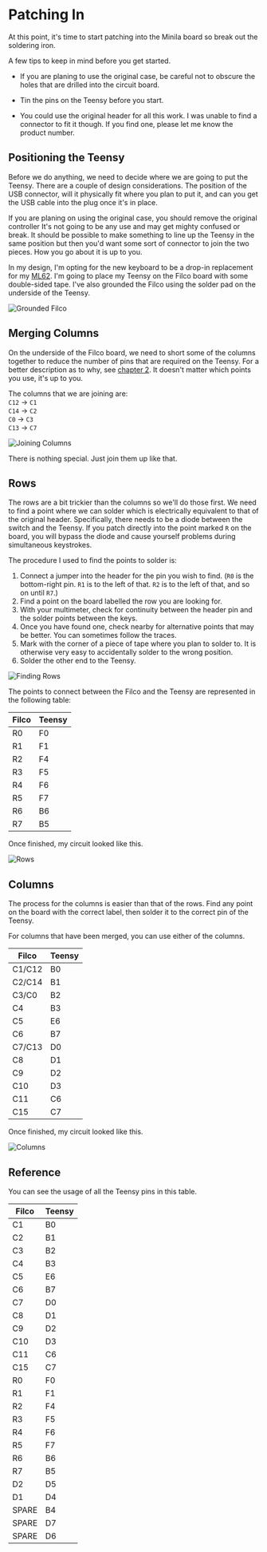 # Patching In

At this point, it's time to start patching into the Minila board so break out the soldering iron.

A few tips to keep in mind before you get started.

- If you are planing to use the original case, be careful not to obscure the holes that are drilled into the circuit board.

- Tin the pins on the Teensy before you start.

- You could use the original header for all this work. I was unable to find a connector to fit it though. If you find one, please let me know the product number.


## Positioning the Teensy

Before we do anything, we need to decide where we are going to put the Teensy. There are a couple of design considerations. The position of the USB connector, will it physically fit where you plan to put it, and can you get the USB cable into the plug once it's in place.

If you are planing on using the original case, you should remove the original controller It's not going to be any use and may get mighty confused or break. It should be possible to make something to line up the Teensy in the same position but then you'd want some sort of connector to join the two pieces. How you go about it is up to you.

In my design, I'm opting for the new keyboard to be a drop-in replacement for my [ML62](https://github.com/jonhiggs/ml62). I'm going to place my Teensy on the Filco board with some double-sided tape. I've also grounded the Filco using the solder pad on the underside of the Teensy.

![Grounded Filco](../images/grounded.png)


## Merging Columns

On the underside of the Filco board, we need to short some of the columns together to reduce the number of pins that are required on the Teensy. For a better description as to why, see [chapter 2](./02-circuit). It doesn't matter which points you use, it's up to you.

The columns that we are joining are:  
`C12` -> `C1`  
`C14` -> `C2`  
`C0`  -> `C3`  
`C13` -> `C7`

![Joining Columns](../images/joining_columns.png)

There is nothing special. Just join them up like that.

## Rows

The rows are a bit trickier than the columns so we'll do those first. We need to find a point where we can solder which is electrically equivalent to that of the original header. Specifically, there needs to be a diode between the switch and the Teensy. If you patch directly into the point marked `R` on the board, you will bypass the diode and cause yourself problems during simultaneous keystrokes.

The procedure I used to find the points to solder is:

1. Connect a jumper into the header for the pin you wish to find. (`R0` is the bottom-right pin. `R1` is to the left of that. `R2` is to the left of that, and so on until `R7`.)
2. Find a point on the board labelled the row you are looking for.
3. With your multimeter, check for continuity between the header pin and the solder points between the keys.
4. Once you have found one, check nearby for alternative points that may be better. You can sometimes follow the traces.
5. Mark with the corner of a piece of tape where you plan to solder to. It is otherwise very easy to accidentally solder to the wrong position.
6. Solder the other end to the Teensy.

![Finding Rows](../images/finding_rows.png)

The points to connect between the Filco and the Teensy are represented in the following table:

| Filco | Teensy |
|-------|--------|
| R0    | F0     |
| R1    | F1     |
| R2    | F4     |
| R3    | F5     |
| R4    | F6     |
| R5    | F7     |
| R6    | B6     |
| R7    | B5     |

Once finished, my circuit looked like this.

![Rows](../images/rows.png)

## Columns

The process for the columns is easier than that of the rows. Find any point on the board with the correct label, then solder it to the correct pin of the Teensy.

For columns that have been merged, you can use either of the columns.

| Filco  | Teensy |
|--------|--------|
| C1/C12 | B0     |
| C2/C14 | B1     |
| C3/C0  | B2     |
| C4     | B3     |
| C5     | E6     |
| C6     | B7     |
| C7/C13 | D0     |
| C8     | D1     |
| C9     | D2     |
| C10    | D3     |
| C11    | C6     |
| C15    | C7     |


Once finished, my circuit looked like this.

![Columns](../images/columns.png)


## Reference

You can see the usage of all the Teensy pins in this table.

| Filco | Teensy |
|-------|--------|
| C1    | B0     |
| C2    | B1     |
| C3    | B2     |
| C4    | B3     |
| C5    | E6     |
| C6    | B7     |
| C7    | D0     |
| C8    | D1     |
| C9    | D2     |
| C10   | D3     |
| C11   | C6     |
| C15   | C7     |
| R0    | F0     |
| R1    | F1     |
| R2    | F4     |
| R3    | F5     |
| R4    | F6     |
| R5    | F7     |
| R6    | B6     |
| R7    | B5     |
| D2    | D5     |
| D1    | D4     |
| SPARE | B4     |
| SPARE | D7     |
| SPARE | D6     |

